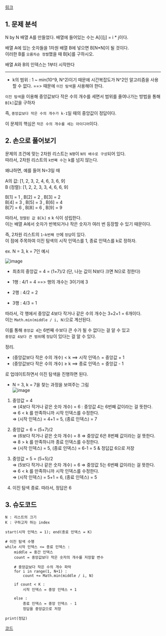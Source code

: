 [링크](https://www.acmicpc.net/problem/1300)

## 1. 문제 분석

N by N 배열 A를 만들었다. 배열에 들어있는 수는 A[i][j] = i * j이다. 

배열 A에 있는 숫자들을 1차원 배열 B에 넣으면 B[N*N]이 될 것이다.  
이러한 B를 `오름차순 정렬`했을 때 B[k]를 구하시오.

배열 A와 B의 인덱스는 1부터 시작한다

---

- k의 범위 : 1 ~ min(10^9, N^2)이기 때문에 시간복잡도가 N^2인 알고리즘을 사용할 수 없다. ==> 때문에 `이진 탐색`을 사용해야 한다.

`이진 탐색`을 이용해 중앙값보다 작은 수의 개수를 세면서 범위를 줄여나가는 방법을 통해 `B[k]`값을 구하자

즉, `중앙값보다 작은 수의 개수가 k-1`일 때의 중앙값이 정답이다.  

이 문제의 핵심은 `작은 수의 개수를 세는 아이디어`이다. 

## 2. 손으로 풀어보기 

문제의 조건에 맞는 2차원 리스트는 `N행`이 `N의 배수로 구성`되어 있다.  
따라서, 2차원 리스트의 `k번째 수`는 k를 넘지 않는다. 

왜냐하면, 예를 들어 N=3일 때

A의 값: [1, 2, 3, 2, 4, 6, 3, 6, 9]  
B (정렬): [1, 2, 2, 3, 3, 4, 6, 6, 9]

B[1] = 1 , B[2] = 2 , B[3] = 2  
B[4] = 3 , B[5] = 3 , B[6] = 4  
B[7] = 6 , B[8] = 6 , B[9] = 9  

따라서, `정렬된 값 B[k]` ≤ k 식이 성립한다.  
이는 배열 A에서 숫자가 반복되거나 작은 숫자가 여러 번 등장할 수 있기 때문이다.

즉, 2차원 리스트의 `1~k번째 안`에 `정답`이 있다.  
이 점에 주목하여 이진 탐색의 시작 인덱스를 1, 종료 인덱스를 k로 정하자.

ex. N = 3, k = 7인 예시 

![image](../../image/day9/31번_001.png)

- 최초의 중앙값 = 4 = (1+7)/2 (단, 나눈 값이 N보다 크면 N으로 정한다)

- 1행 : 4/1 = 4 ==> 행의 개수는 3이기에 3
- 2행 : 4/2 = 2
- 3행 : 4/3 = 1

따라서, 각 행에서 중앙값 4보다 작거나 같은 수의 개수는 3+2+1 = 6개이다.  
이는 `Math.min(middle / i, N)`으로 계산된다. 

이를 통해 `중앙값 4`는 6번째 수보다 큰 수가 될 수 없다는 걸 알 수 있고  
`중앙값 4보다 큰 범위`에 `정답`이 있다는 걸 알 수 있다. 

정리.

- (중앙값보다 작은 수의 개수) < k ==> 시작 인덱스 = 중앙값 + 1
- (중앙값보다 작은 수의 개수) ≥ k ==> 종료 인덱스 = 중앙값 - 1

로 업데이트하면서 이진 탐색을 진행하면 된다.

- N = 3, k = 7을 찾는 과정을 보여주는 그림  
![image](../../image/day9/31번_002.png)

1) 중앙값 = 4  
    ⇒ (4보다 작거나 같은 숫자 개수) = 6 : 중앙값 4는 6번째 값이라는 걸 뜻한다.  
    ⇒ 6 < k 를 만족하니까 시작 인덱스를 수정한다.  
    ⇒ (시작 인덱스) = 4+1 = 5, (종료 인덱스) = 7 
2) 중앙값 = 6 = (5+7)/2  
    ⇒ (6보다 작거나 같은 숫자 개수) = 8 ⇒ 중앙값 6은 8번째 값이라는 걸 뜻한다.  
    ⇒ 8 > k 를 만족하니까 종료 인덱스를 수정한다.  
    ⇒ (시작 인덱스) = 5, (종료 인덱스) = 6-1 = 5 & 정답값 6으로 저장  
3) 중앙값 = 5 = (5+5)/2  
    ⇒ (5보다 작거나 같은 숫자 개수) = 6 ⇒ 중앙값 5는 6번째 값이라는 걸 뜻한다.  
    ⇒ 6 < k 를 만족하니까 시작 인덱스를 수정한다.  
    ⇒ (시작 인덱스) = 5+1 = 6, (종료 인덱스) = 5
   
4) 이진 탐색 종료. 따라서, 정답은 6 

## 3. 슈도코드 

``` 
N : 리스트의 크기 
K : 구하고자 하는 index

start(시작 인덱스 = 1); end(종료 인덱스 = K)

# 이진 탐색 수행
while 시작 인덱스 <= 종료 인덱스 : 
    middle = 중간 인덱스 
    count = 중앙값보다 작은 숫자의 개수를 저장할 변수 

    # 중앙값보다 작은 수의 개수 파악 
    for i in range(1, N+1) : 
        count += Math.min(middle / i, N)
    
    if count < K : 
        시작 인덱스 = 중앙 인덱스 + 1 
    
    else : 
        종료 인덱스 = 중앙 인덱스 - 1 
        정답을 중앙값으로 저장

print(정답)
```

[코드](../../code/day9/31_배열에서K번째수찾기.py)
